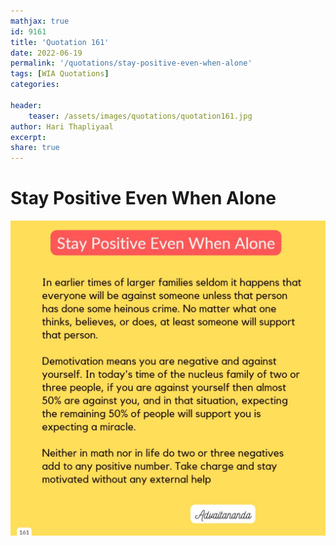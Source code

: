 ```yaml
---
mathjax: true
id: 9161
title: 'Quotation 161'
date: 2022-06-19
permalink: '/quotations/stay-positive-even-when-alone'
tags: [WIA Quotations] 
categories: 

header:
    teaser: /assets/images/quotations/quotation161.jpg
author: Hari Thapliyaal 
excerpt:
share: true 
---
```


# Stay Positive Even When Alone

![Stay Positive Even When Alone](/assets/images/quotations/quotation161.jpg)
